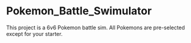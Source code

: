 # Pokemon_Battle_Swimulator
This project is a 6v6 Pokemon battle sim. All Pokemons are pre-selected except for your starter.
